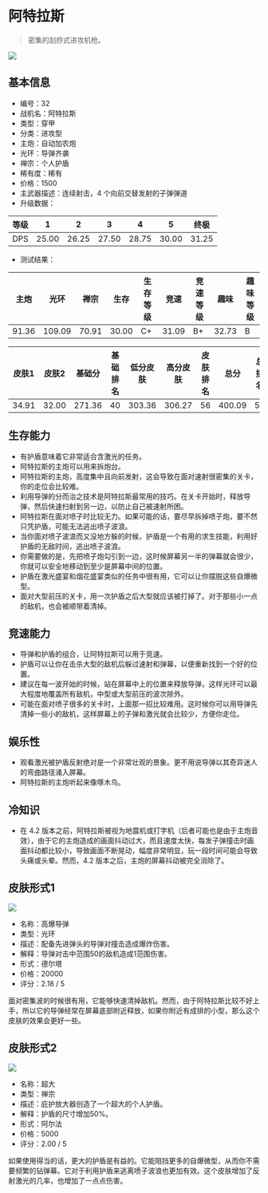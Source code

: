 # 阿特拉斯

> 密集的刮痧式进攻机枪。

<img src="/ships/ship_32.png" style={{zoom:1}}/>

## 基本信息

- 编号：32
- 战机名：阿特拉斯
- 类型：穿甲
- 分类：进攻型
- 主炮：自动加农炮
- 光环：导弹齐袭
- 禅宗：个人护盾
- 稀有度：稀有
- 价格：1500
- 主武器描述：连续射击，4 个向前交替发射的子弹弹道
- 升级数据：

| 等级 | 1 | 2 | 3 | 4 | 5 | 终极 |
|--|--|--|--|--|--|--|
| DPS | 25.00 | 26.25 | 27.50 | 28.75 | 30.00 | 31.25 |

- 测试结果：

| 主炮 | 光环 | 禅宗 | 生存 | 生存等级 | 竞速 | 竞速等级 | 趣味 | 趣味等级 |
|--|--|--|--|--|--|--|--|--|
| 91.36 | 109.09 | 70.91 | 30.00 | C+ | 31.09 | B+ | 32.73 | B |

| 皮肤1 | 皮肤2 | 基础分 | 基础排名 | 低分皮肤 | 高分皮肤 | 皮肤排名 | 总分 | 总排名 |
|--|--|--|--|--|--|--|--|--|
| 34.91 | 32.00 | 271.36 | 40 | 303.36 | 306.27 | 56 | 400.09 | 56 |

## 生存能力

- 有护盾意味着它非常适合含激光的任务。
- 阿特拉斯的主炮可以用来拆炮台。
- 阿特拉斯的主炮，高度集中且向前发射，这会导致在面对速射很密集的关卡，你的走位会比较难。
- 利用导弹的分而治之技术是阿特拉斯最常用的技巧。在关卡开始时，释放导弹，然后快速扫射到另一边，以防止自己被速射所困。
- 阿特拉斯在面对喷子时比较无力。如果可能的话，要尽早拆掉喷子炮，要不然只凭护盾，可能无法逃出喷子波浪。
- 当你面对喷子波浪而又没地方躲的时候，护盾是一个有用的求生技能，利用好护盾的无敌时间，逃出喷子波浪。
- 你需要做的是，先把喷子炮勾引到一边，这时候屏幕另一半的弹幕就会很少，你就可以安全地移动到至少是屏幕中间的位置。
- 护盾在激光盛宴和烟花盛宴类似的任务中很有用，它可以让你摆脱这些自爆微型。
- 面对大型前压的关卡，用一次护盾之后大型就应该被打掉了。对于那些小一点的敌机，也会被顺带着清掉。

## 竞速能力

- 导弹和护盾的组合，让阿特拉斯可以用于竞速。
- 护盾可以让你在击杀大型的敌机后躲过速射和弹幕，以便重新找到一个好的位置。
- 建议在每一波开始的时候，站在屏幕中上的位置来释放导弹，这样光环可以最大程度地覆盖所有敌机，中型或大型前压的波次除外。
- 可能在面对喷子很多的关卡时，上面那一招比较难用。这时候你可以用导弹先清掉一些小的敌机，这样屏幕上的子弹和激光就会比较少，方便你走位。

## 娱乐性

- 观看激光被护盾反射绝对是一个非常壮观的景象。更不用说导弹以其奇异迷人的弯曲路径涌入屏幕。
- 阿特拉斯的主炮听起来像啄木鸟。

## 冷知识

- 在 4.2 版本之前，阿特拉斯被视为地震机或打字机（后者可能也是由于主炮音效），由于它的主炮造成的画面抖动过大，而且速度太快，每发子弹撞击时画面抖动都比较小，导致画面不断晃动，幅度非常明显，玩一段时间可能会导致头痛或头晕。然而，4.2 版本之后，主炮的屏幕抖动被完全消除了。

## 皮肤形式1

<img src="/ships/ship_32_apex_1.png" style={{zoom:1}}/>

- 名称：高爆导弹
- 类型：光环
- 描述：配备先进弹头的导弹对撞击造成爆炸伤害。
- 解释：导弹对击中范围50的敌机造成1范围伤害。
- 形式：德尔塔
- 价格：20000
- 评分：2.18 / 5

面对密集波的时候很有用，它能够快速清掉敌机。然而，由于阿特拉斯比较不好上手，所以它的导弹经常在屏幕底部附近释放，如果你附近有成排的小型，那么这个皮肤的效果会更好一些。

## 皮肤形式2

<img src="/ships/ship_32_apex_2.png" style={{zoom:1}}/>

- 名称：超大
- 类型：禅宗
- 描述：庇护放大器创造了一个超大的个人护盾。
- 解释：护盾的尺寸增加50%。
- 形式：阿尔法
- 价格：5000
- 评分：2.00 / 5

如果使用得当的话，更大的护盾是有益的。它能阻挡更多的自爆微型，从而你不需要频繁的钻弹幕。它对于利用护盾来逃离喷子波浪也更加有效。这个皮肤增加了反射激光的几率，也增加了一点点伤害。

